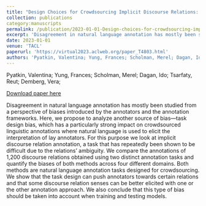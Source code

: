 ```yaml
---
title: "Design Choices for Crowdsourcing Implicit Discourse Relations: Revealing the Biases introduced by Task Design"
collection: publications
category:manuscripts
permalink: /publication/2023-01-01-Design-choices-for-crowdsourcing-implicit
excerpt: 'Disagreement in natural language annotation has mostly been studied from a perspective of biases introduced by the annotators and the annotation frameworks. Here, we propose to analyze another source of bias—task design bias, which has a particularly strong impact on crowdsourced linguistic annotations where natural language is used to elicit the interpretation of lay annotators. For this purpose we look at implicit discourse relation annotation, a task that has repeatedly been shown to be difficult due to the relations’ ambiguity. We compare the annotations of 1,200 discourse relations obtained using two distinct annotation tasks and quantify the biases of both methods across four different domains. Both methods are natural language annotation tasks designed for crowdsourcing. We show that the task design can push annotators towards certain relations and that some discourse relation senses can be better elicited with one or the other annotation approach. We also conclude that this type of bias should be taken into account when training and testing models.'
date: 2023-01-01
venue: 'TACL'
paperurl: 'https://virtual2023.aclweb.org/paper_T4803.html'
authors: 'Pyatkin, Valentina; Yung, Frances; Scholman, Merel; Dagan, Ido; Tsarfaty, Reut; Demberg, Vera; '
---
```

Pyatkin, Valentina; Yung, Frances; Scholman, Merel; Dagan, Ido; Tsarfaty, Reut; Demberg, Vera; 

<a href='https://virtual2023.aclweb.org/paper_T4803.html'>Download paper here</a>

Disagreement in natural language annotation has mostly been studied from a perspective of biases introduced by the annotators and the annotation frameworks. Here, we propose to analyze another source of bias—task design bias, which has a particularly strong impact on crowdsourced linguistic annotations where natural language is used to elicit the interpretation of lay annotators. For this purpose we look at implicit discourse relation annotation, a task that has repeatedly been shown to be difficult due to the relations’ ambiguity. We compare the annotations of 1,200 discourse relations obtained using two distinct annotation tasks and quantify the biases of both methods across four different domains. Both methods are natural language annotation tasks designed for crowdsourcing. We show that the task design can push annotators towards certain relations and that some discourse relation senses can be better elicited with one or the other annotation approach. We also conclude that this type of bias should be taken into account when training and testing models.

